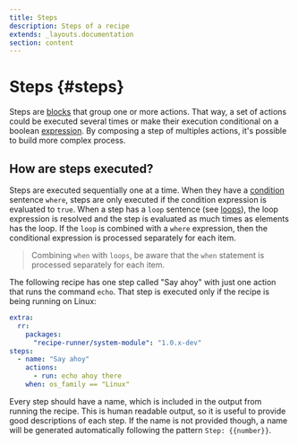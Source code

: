 ```yaml
---
title: Steps
description: Steps of a recipe
extends: _layouts.documentation
section: content
---
```


# Steps {#steps}

Steps are [blocks](/docs/recipes/#blocks) that group one or more actions. That way, a set of actions
could be executed several times or make their execution conditional on a boolean 
[expression](/docs/expressions). By composing a step of multiples actions, it's possible to 
build more complex process.

## How are steps executed?

Steps are executed sequentially one at a time. When they have a [condition](/docs/conditionals) 
sentence `where`, steps are only executed if the condition expression is evaluated to `true`.
When a step has a `loop` sentence (see [loops](/docs/loops)), the loop expression is resolved
and the step is evaluated as much times as elements has the loop. If the `loop` is combined
with a `where` expression, then the conditional expression is processed separately for each
item.

> Combining `when` with `loops`, be aware that the `when` statement is processed separately for each item.

The following recipe has one step called "Say ahoy" with just one action that runs the command `echo`.
That step is executed only if the recipe is being running on Linux:

```yaml
extra:
  rr:
    packages:
      "recipe-runner/system-module": "1.0.x-dev"
steps:
  - name: "Say ahoy"
    actions:
      - run: echo ahoy there
    when: os_family == "Linux"
```

Every step should have a name, which is included in the output from running the recipe.
This is human readable output, so it is useful to provide good descriptions of each step.
If the name is not provided though, a name will be generated automatically following 
the pattern `Step: {{number}}`.